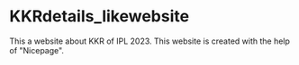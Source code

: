 # KKRdetails_likewebsite

This a website about KKR of IPL 2023. 
This website is created with the help of "Nicepage".
